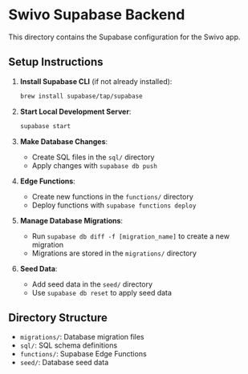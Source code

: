 # Swivo Supabase Backend

This directory contains the Supabase configuration for the Swivo app.

## Setup Instructions

1. **Install Supabase CLI** (if not already installed):
   ```bash
   brew install supabase/tap/supabase
   ```

2. **Start Local Development Server**:
   ```bash
   supabase start
   ```

3. **Make Database Changes**:
   - Create SQL files in the `sql/` directory
   - Apply changes with `supabase db push`

4. **Edge Functions**:
   - Create new functions in the `functions/` directory
   - Deploy functions with `supabase functions deploy`

5. **Manage Database Migrations**:
   - Run `supabase db diff -f [migration_name]` to create a new migration
   - Migrations are stored in the `migrations/` directory

6. **Seed Data**:
   - Add seed data in the `seed/` directory
   - Use `supabase db reset` to apply seed data

## Directory Structure

- `migrations/`: Database migration files
- `sql/`: SQL schema definitions
- `functions/`: Supabase Edge Functions
- `seed/`: Database seed data
